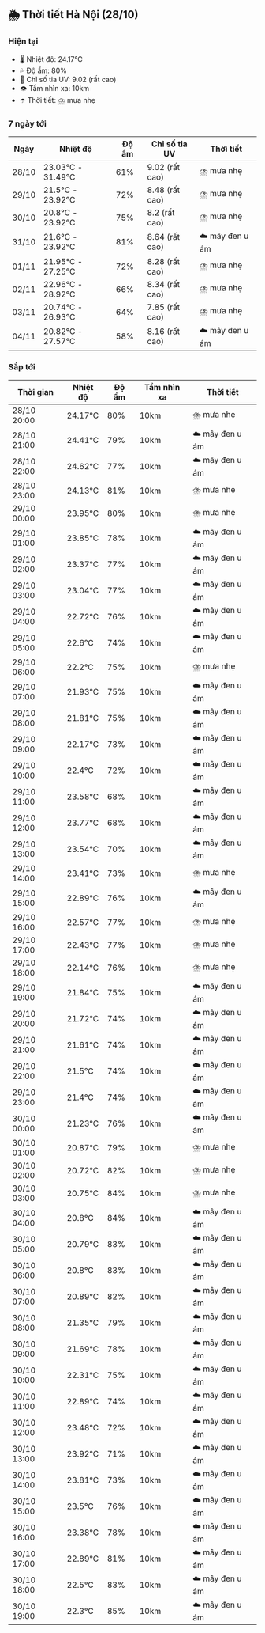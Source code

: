 ## 🌦️ Thời tiết Hà Nội (28/10)

### Hiện tại

- 🌡️ Nhiệt độ: 24.17℃
- 💦 Độ ẩm: 80%
- 🌟 Chỉ số tia UV: 9.02 (rất cao)
- 👁️ Tầm nhìn xa: 10km
- ☂️ Thời tiết: ⛈️ mưa nhẹ

### 7 ngày tới

| Ngày | Nhiệt độ | Độ ẩm | Chỉ số tia UV | Thời tiết |
| --- | --- | --- | --- | --- |
| 28/10 | 23.03℃ - 31.49℃ | 61% | 9.02 (rất cao) | ⛈️ mưa nhẹ |
| 29/10 | 21.5℃ - 23.92℃ | 72% | 8.48 (rất cao) | ⛈️ mưa nhẹ |
| 30/10 | 20.8℃ - 23.92℃ | 75% | 8.2 (rất cao) | ⛈️ mưa nhẹ |
| 31/10 | 21.6℃ - 23.92℃ | 81% | 8.64 (rất cao) | ☁️ mây đen u ám |
| 01/11 | 21.95℃ - 27.25℃ | 72% | 8.28 (rất cao) | ⛈️ mưa nhẹ |
| 02/11 | 22.96℃ - 28.92℃ | 66% | 8.34 (rất cao) | ⛈️ mưa nhẹ |
| 03/11 | 20.74℃ - 26.93℃ | 64% | 7.85 (rất cao) | ⛈️ mưa nhẹ |
| 04/11 | 20.82℃ - 27.57℃ | 58% | 8.16 (rất cao) | ☁️ mây đen u ám |

### Sắp tới

| Thời gian | Nhiệt độ | Độ ẩm | Tầm nhìn xa | Thời tiết |
| --- | --- | --- | --- | --- |
| 28/10 20:00 | 24.17℃ | 80% | 10km | ⛈️ mưa nhẹ |
| 28/10 21:00 | 24.41℃ | 79% | 10km | ☁️ mây đen u ám |
| 28/10 22:00 | 24.62℃ | 77% | 10km | ☁️ mây đen u ám |
| 28/10 23:00 | 24.13℃ | 81% | 10km | ⛈️ mưa nhẹ |
| 29/10 00:00 | 23.95℃ | 80% | 10km | ⛈️ mưa nhẹ |
| 29/10 01:00 | 23.85℃ | 78% | 10km | ☁️ mây đen u ám |
| 29/10 02:00 | 23.37℃ | 77% | 10km | ☁️ mây đen u ám |
| 29/10 03:00 | 23.04℃ | 77% | 10km | ☁️ mây đen u ám |
| 29/10 04:00 | 22.72℃ | 76% | 10km | ☁️ mây đen u ám |
| 29/10 05:00 | 22.6℃ | 74% | 10km | ☁️ mây đen u ám |
| 29/10 06:00 | 22.2℃ | 75% | 10km | ⛈️ mưa nhẹ |
| 29/10 07:00 | 21.93℃ | 75% | 10km | ☁️ mây đen u ám |
| 29/10 08:00 | 21.81℃ | 75% | 10km | ☁️ mây đen u ám |
| 29/10 09:00 | 22.17℃ | 73% | 10km | ☁️ mây đen u ám |
| 29/10 10:00 | 22.4℃ | 72% | 10km | ☁️ mây đen u ám |
| 29/10 11:00 | 23.58℃ | 68% | 10km | ☁️ mây đen u ám |
| 29/10 12:00 | 23.77℃ | 68% | 10km | ☁️ mây đen u ám |
| 29/10 13:00 | 23.54℃ | 70% | 10km | ☁️ mây đen u ám |
| 29/10 14:00 | 23.41℃ | 73% | 10km | ⛈️ mưa nhẹ |
| 29/10 15:00 | 22.89℃ | 76% | 10km | ☁️ mây đen u ám |
| 29/10 16:00 | 22.57℃ | 77% | 10km | ⛈️ mưa nhẹ |
| 29/10 17:00 | 22.43℃ | 77% | 10km | ⛈️ mưa nhẹ |
| 29/10 18:00 | 22.14℃ | 76% | 10km | ⛈️ mưa nhẹ |
| 29/10 19:00 | 21.84℃ | 75% | 10km | ☁️ mây đen u ám |
| 29/10 20:00 | 21.72℃ | 74% | 10km | ☁️ mây đen u ám |
| 29/10 21:00 | 21.61℃ | 74% | 10km | ☁️ mây đen u ám |
| 29/10 22:00 | 21.5℃ | 74% | 10km | ☁️ mây đen u ám |
| 29/10 23:00 | 21.4℃ | 74% | 10km | ☁️ mây đen u ám |
| 30/10 00:00 | 21.23℃ | 76% | 10km | ☁️ mây đen u ám |
| 30/10 01:00 | 20.87℃ | 79% | 10km | ⛈️ mưa nhẹ |
| 30/10 02:00 | 20.72℃ | 82% | 10km | ⛈️ mưa nhẹ |
| 30/10 03:00 | 20.75℃ | 84% | 10km | ⛈️ mưa nhẹ |
| 30/10 04:00 | 20.8℃ | 84% | 10km | ☁️ mây đen u ám |
| 30/10 05:00 | 20.79℃ | 83% | 10km | ☁️ mây đen u ám |
| 30/10 06:00 | 20.8℃ | 83% | 10km | ☁️ mây đen u ám |
| 30/10 07:00 | 20.89℃ | 82% | 10km | ☁️ mây đen u ám |
| 30/10 08:00 | 21.35℃ | 79% | 10km | ☁️ mây đen u ám |
| 30/10 09:00 | 21.69℃ | 78% | 10km | ☁️ mây đen u ám |
| 30/10 10:00 | 22.31℃ | 75% | 10km | ☁️ mây đen u ám |
| 30/10 11:00 | 22.89℃ | 74% | 10km | ☁️ mây đen u ám |
| 30/10 12:00 | 23.48℃ | 72% | 10km | ☁️ mây đen u ám |
| 30/10 13:00 | 23.92℃ | 71% | 10km | ☁️ mây đen u ám |
| 30/10 14:00 | 23.81℃ | 73% | 10km | ☁️ mây đen u ám |
| 30/10 15:00 | 23.5℃ | 76% | 10km | ☁️ mây đen u ám |
| 30/10 16:00 | 23.38℃ | 78% | 10km | ☁️ mây đen u ám |
| 30/10 17:00 | 22.89℃ | 81% | 10km | ☁️ mây đen u ám |
| 30/10 18:00 | 22.5℃ | 83% | 10km | ☁️ mây đen u ám |
| 30/10 19:00 | 22.3℃ | 85% | 10km | ☁️ mây đen u ám |
